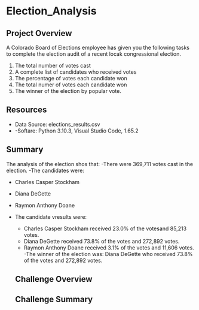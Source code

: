 # Election_Analysis
## Project Overview
A Colorado Board of Elections employee has given you the following tasks to complete the election audit of a recent locak congressional election.

1. The total number of votes cast
2. A complete list of candidates who received votes
3. The percentage of votes each candidate won
4. The total numer of votes each candidate won
5. The winner of the election by popular vote.


## Resources
- Data Source: elections_results.csv
- -Softare: Python 3.10.3, Visual Studio Code, 1.65.2

## Summary
The analysis of the election shos that:
-There were 369,711 votes cast in the election.
-The candidates were:
  - Charles Casper Stockham
  - Diana DeGette
  - Raymon Anthony Doane
- The candidate vresults were:
   - Charles Casper Stockham received 23.0% of the votesand 85,213 votes.
   - Diana DeGette received 73.8% of the votes and 272,892 votes.
   - Raymon Anthony Doane received 3.1% of the votes and 11,606 votes.
-The winner of the election was:
  Diana DeGette who received 73.8% of the votes and 272,892 votes.
  
  ## Challenge Overview
  
  ## Challenge Summary
  
